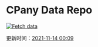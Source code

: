# CPany Data Repo

[![Fetch data](https://github.com/yjl9903/CPany/actions/workflows/fetch.yml/badge.svg)](https://github.com/yjl9903/CPany/actions/workflows/fetch.yml)

<!-- START_SECTION: update_time -->
更新时间：[2021-11-14 00:09](https://www.timeanddate.com/worldclock/fixedtime.html?msg=Fetch+data&iso=20211114T000902&p1=237)
<!-- END_SECTION: update_time -->
